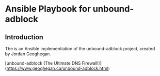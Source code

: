 # Ansible Playbook for unbound-adblock

## Introduction

The is an Ansible implementiation of the unbound-adblock project, created by Jordan Geoghegan.

[unbound-adblock (The Ultimate DNS Firewall!)] (https://www.geoghegan.ca/unbound-adblock.html)
